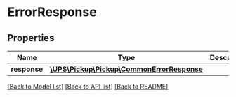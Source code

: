 # ErrorResponse

## Properties
Name | Type | Description | Notes
------------ | ------------- | ------------- | -------------
**response** | [**\UPS\Pickup\Pickup\CommonErrorResponse**](CommonErrorResponse.md) |  | [optional] 

[[Back to Model list]](../../README.md#documentation-for-models) [[Back to API list]](../../README.md#documentation-for-api-endpoints) [[Back to README]](../../README.md)

